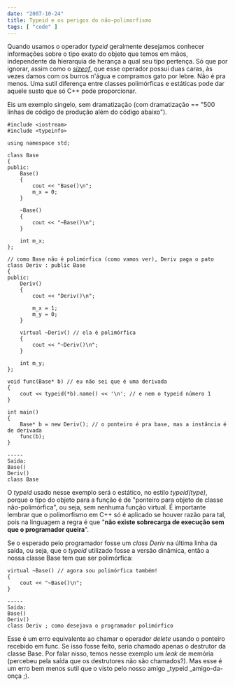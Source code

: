 ```yaml
---
date: "2007-10-24"
title: Typeid e os perigos do não-polimorfismo
tags: [ "code" ]
---
```

Quando usamos o operador _typeid_ geralmente desejamos conhecer informações sobre o tipo exato do objeto que temos em mãos, independente da hierarquia de herança a qual seu tipo pertença. Só que por ignorar, assim como o [_sizeof_](/what-happens-inside-the-sizeof-operator), que esse operador possui duas caras, às vezes damos com os burros n'água e compramos gato por lebre. Não é pra menos. Uma sutil diferença entre classes polimórficas e estáticas pode dar aquele susto que só C++ pode proporcionar.

Eis um exemplo singelo, sem dramatização (com dramatização == "500 linhas de código de produção além do código abaixo").

```
#include <iostream>
#include <typeinfo>

using namespace std;

class Base
{
public:
	Base()
	{
		cout << "Base()\n";
		m_x = 0;
	}

	~Base()
	{
		cout << "~Base()\n";
	}

	int m_x;
};

// como Base não é polimórfica (como vamos ver), Deriv paga o pato
class Deriv : public Base
{
public:
	Deriv()
	{
		cout << "Deriv()\n";

		m_x = 1;
		m_y = 0;
	}

	virtual ~Deriv() // ela é polimórfica
	{
		cout << "~Deriv()\n";
	}

	int m_y;
};

void func(Base* b) // eu não sei que é uma derivada
{
	cout << typeid(*b).name() << '\n'; // e nem o typeid número 1
}

int main()
{
	Base* b = new Deriv(); // o ponteiro é pra base, mas a instância é de derivada
	func(b);
} 

```

    
    -----
    Saída:
    Base()
    Deriv()
    class Base

O _typeid_ usado nesse exemplo será o estático, no estilo _typeid(type)_, porque o tipo do objeto para a função é de "ponteiro para objeto de classe não-polimórfica", ou seja, sem nenhuma função virtual. É importante lembrar que o polimorfismo em C++ só é aplicado se houver razão para tal, pois na linguagem a regra é que "**não existe sobrecarga de execução sem que o programador queira**".

Se o esperado pelo programador fosse um _class Deriv_ na última linha da saída, ou seja, que o _typeid_ utilizado fosse a versão dinâmica, então a nossa classe Base tem que ser polimórfica:

```
virtual ~Base() // agora sou polimórfica também!
{
	cout << "~Base()\n";
} 

```

    
    -----
    Saída:
    Base()
    Deriv()
    class Deriv ; como desejava o programador polimórfico

Esse é um erro equivalente ao chamar o operador _delete_ usando o ponteiro recebido em func. Se isso fosse feito, seria chamado apenas o destrutor da classe Base. Por falar nisso, temos nesse exemplo um _leak_ de memória (percebeu pela saída que os destrutores não são chamados?). Mas esse é um erro bem menos sutil que o visto pelo nosso amigo _typeid _amigo-da-onça ;).

